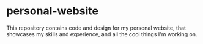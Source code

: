 # personal-website
This repository contains code and design for my personal website, that showcases my skills and experience, and all the cool things I'm working on.
